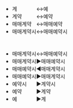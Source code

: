 - 계ㅤㅤㅤㅤ↔예
- 계약ㅤㅤㅤ↔예약
- 매매계약ㅤ↔매매예약
- 매매계약시↔매매예약시
  

#
- 매매계약시↔매매예약시
- 매매계약시▶매매예약시
- 매매예약시◀매매계약시
- 매매예약시▶매매계약시
- 예약시ㅤㅤ▶계약시
- 예약ㅤㅤㅤ▶계약
- 예ㅤㅤㅤㅤ▶계

